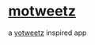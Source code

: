 # [motweetz](http://motweetz.herokuapp.com)
a [yotweetz](http://github.com/PVUL/yotweetz) inspired app
